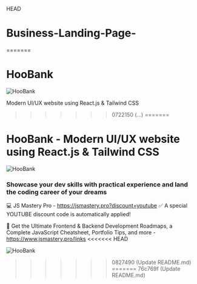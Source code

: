 HEAD

# Business-Landing-Page-
=======
# HooBank

![HooBank](https://i.ibb.co/BK1Hn0x/Screenshot-2022-08-08-at-4-05-48-PM.png)

Modern UI/UX website using React.js & Tailwind CSS
>>>>>>> 0722150 (...)
=======
# HooBank - Modern UI/UX website using React.js & Tailwind CSS

![HooBank](https://i.ibb.co/BK1Hn0x/Screenshot-2022-08-08-at-4-05-48-PM.png)

### Showcase your dev skills with practical experience and land the coding career of your dreams
💻 JS Mastery Pro - https://jsmastery.pro?discount=youtube
✅ A special YOUTUBE discount code is automatically applied!

📙 Get the Ultimate Frontend & Backend Development Roadmaps, a Complete JavaScript Cheatsheet, Portfolio Tips, and more - https://www.jsmastery.pro/links
<<<<<<< HEAD

![HooBank](https://i.ibb.co/BK1Hn0x/Screenshot-2022-08-08-at-4-05-48-PM.png)
>>>>>>> 0827490 (Update README.md)
=======
>>>>>>> 76c769f (Update README.md)
